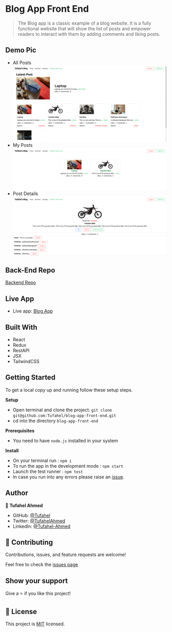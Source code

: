 [](https://img.shields.io/badge/Catalog-of-things-redViolet)

# Blog App Front End

> The Blog app is a classic example of a blog website. It is a fully functional website that will show the list of posts and empower readers to interact with them by adding comments and liking posts.

## Demo Pic
- All Posts
![Posts](/src/assets/posts.png)
- My Posts
![MyPosts](/src/assets/myposts.png)
- Post Details
![Details](src/assets/postdetails.png)

## Back-End Repo
[Backend Repo](https://github.com/Tufahel/blog-app-ror)

## Live App
- Live app: [Blog App](https://euphonious-semolina-b80229.netlify.app/)


## Built With
- React
- Redux
- RestAPI
- JSX
- TailwindCSS


## Getting Started

To get a local copy up and running follow these setup steps.

**Setup**

- Open terminal and clone the project: `git clone git@github.com:Tufahel/blog-app-front-end.git`
- cd into the directory `blog-app-front-end`

**Prerequisites**

- You need to have `node.js` installed in your system

**Install**

- On your terminal run : `npm i`
- To run the app in the development mode : `npm start`
- Launch the test runner : `npm test`
- In case you run into any errors please raise an [issue](https://github.com/Tufahel/blog-app-front-end/issues).

## Author

👤 **Tufahel Ahmed**

- GitHub: [@Tufahel](https://github.com/Tufahel)
- Twitter: [@TufahelAhmed](https://twitter.com/TufahelAhmed)
- LinkedIn: [@Tufahel-Ahmed](https://www.linkedin.com/in/tufahel-ahmed/)

## 🤝 Contributing

Contributions, issues, and feature requests are welcome!

Feel free to check the [issues page](https://github.com/Tufahel/blog-app-front-end/issues)

## Show your support

Give a ⭐️ if you like this project!

## 📝 License
This project is [MIT](https://github.com/microverseinc/readme-template/blob/master/MIT.md) licensed.
